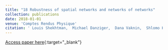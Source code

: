 ```yaml
---
title: "18 Robustness of spatial networks and networks of networks"
collection: publications
date: 2018-01-01
venue: 'Comptes Rendus Physique'
citation: ' Louis Shekhtman,  Michael Danziger,  Dana Vaknin,  Shlomo Havlin, &quot;Robustness of spatial networks and networks of networks.&quot; Comptes Rendus Physique, 2018.'
---
```

[Access paper here](https://www.sciencedirect.com/science/article/pii/S1631070518300628){:target="_blank"}
